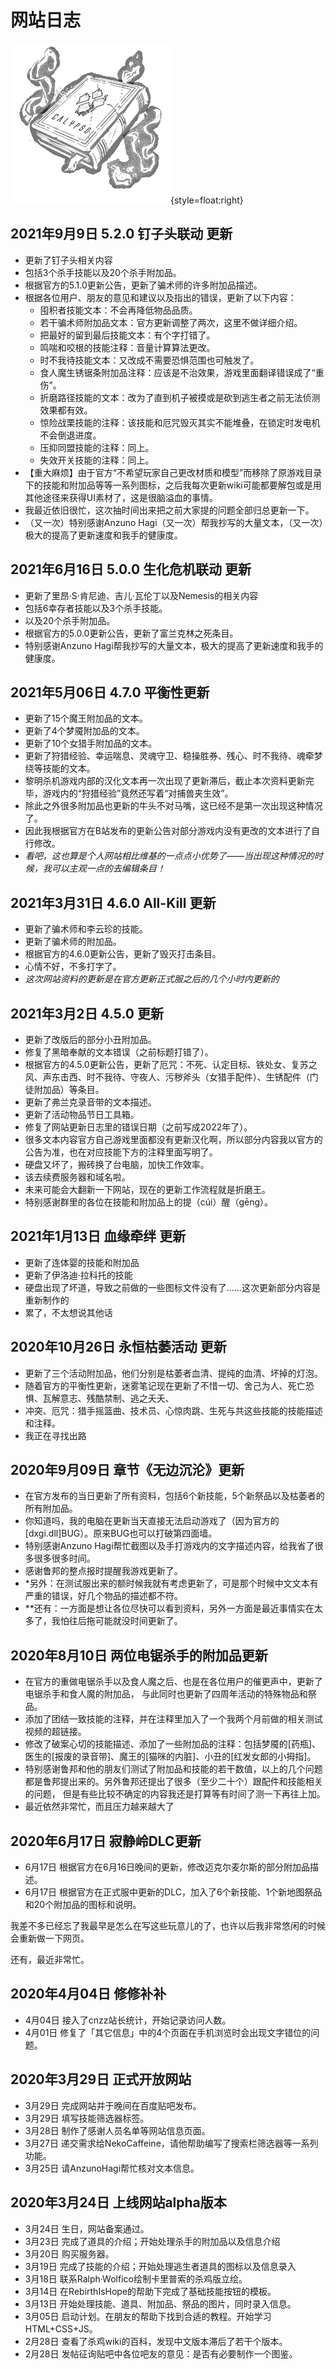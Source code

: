 # 网站日志

![](/images/handbook.png){style=float:right}

## 2021年9月9日 5.2.0 钉子头联动 更新

 * 更新了钉子头相关内容
 * 包括3个杀手技能以及20个杀手附加品。
 * 根据官方的5.1.0更新公告，更新了骗术师的许多附加品描述。
 * 根据各位用户、朋友的意见和建议以及指出的错误，更新了以下内容：
   * 囤积者技能文本：不会再降低物品品质。
   * 若干骗术师附加品文本：官方更新调整了两次，这里不做详细介绍。
   * 把最好的留到最后技能文本：有个字打错了。
   * 鸣喘和咬根的技能注释：音量计算算法更改。
   * 时不我待技能文本：又改成不需要恐惧范围也可触发了。
   * 食人魔生锈锯条附加品注释：应该是不治效果，游戏里面翻译错误成了“重伤”。
   * 折磨路径技能的文本：改为了直到机子被摸或是砍到逃生者之前无法侦测效果都有效。
   * 惊险战栗技能的注释：该技能和厄咒毁灭其实不能堆叠，在锁定时发电机不会倒退进度。
   * 压抑同盟技能的注释：同上。
   * 失效开关技能的注释：同上。
 * 【重大麻烦】由于官方“不希望玩家自己更改材质和模型”而移除了原游戏目录下的技能和附加品等等一系列图标，之后我每次更新wiki可能都要解包或是用其他途径来获得UI素材了，这是很脑溢血的事情。
 * 我最近依旧很忙，这次抽时间出来把之前大家提的问题全部归总更新一下。
 * （又一次）特别感谢Anzuno Hagi（又一次）帮我抄写的大量文本，（又一次）极大的提高了更新速度和我手的健康度。

## 2021年6月16日 5.0.0 生化危机联动 更新

 * 更新了里昂·S·肯尼迪、吉儿·瓦伦丁以及Nemesis的相关内容
 * 包括6幸存者技能以及3个杀手技能。
 * 以及20个杀手附加品。
 * 根据官方的5.0.0更新公告，更新了富兰克林之死条目。
 * 特别感谢Anzuno Hagi帮我抄写的大量文本，极大的提高了更新速度和我手的健康度。

## 2021年5月06日 4.7.0 平衡性更新

 * 更新了15个魔王附加品的文本。
 * 更新了4个梦魇附加品的文本。
 * 更新了10个女猎手附加品的文本。
 * 更新了狩猎经验、幸运喘息、灵魂守卫、稳操胜券、残心、时不我待、魂牵梦绕等技能的文本。
 * 黎明杀机游戏内部的汉化文本再一次出现了更新滞后，截止本次资料更新完毕，游戏内的“狩猎经验”竟然还写着“对捕兽夹生效”。
 * 除此之外很多附加品也更新的牛头不对马嘴，这已经不是第一次出现这种情况了。
 * 因此我根据官方在B站发布的更新公告对部分游戏内没有更改的文本进行了自行修改。
 * *看吧，这也算是个人网站相比维基的一点点小优势了——当出现这种情况的时候，我可以主观一点的去编辑条目！*

## 2021年3月31日 4.6.0 All-Kill 更新

 * 更新了骗术师和李云珍的技能。
 * 更新了骗术师的附加品。
 * 根据官方的4.6.0更新公告，更新了毁灭打击条目。
 * 心情不好，不多打字了。
 * *这次网站资料的更新是在官方更新正式服之后的几个小时内更新的*

## 2021年3月2日 4.5.0 更新

 * 更新了改版后的部分小丑附加品。
 * 修复了黑暗奉献的文本错误（之前标题打错了）。
 * 根据官方的4.5.0更新公告，更新了厄咒：不死、认定目标、铁处女、复苏之风、声东击西、时不我待、守夜人、污秽斧头（女猎手配件）、生锈配件（门徒附加品）等条目。
 * 更新了弗兰克录音带的文本描述。
 * 更新了活动物品节日工具箱。
 * 修复了网站更新日志里的错误日期（之前写成2022年了）。
 * 很多文本内容官方自己游戏里面都没有更新汉化啊，所以部分内容我以官方的公告为准，也在对应技能下方的注释里面写明了。
 * 硬盘又坏了，搬砖换了台电脑，加快工作效率。
 * 该去续费服务器和域名啦。
 * 未来可能会大翻新一下网站，现在的更新工作流程就是折磨王。
 * 特别感谢群里的各位在技能和附加品上的提（cúi）醒（gēng）。

## 2021年1月13日 血缘牵绊 更新

 * 更新了连体婴的技能和附加品
 * 更新了伊洛迪·拉科托的技能
 * 硬盘出现了坏道，导致之前做的一些图标文件没有了……这次更新部分内容是重新制作的
 * 累了，不太想说其他话

## 2020年10月26日 永恒枯萎活动 更新

 * 更新了三个活动附加品，他们分别是枯萎者血清、提纯的血清、坏掉的灯泡。
 * 随着官方的平衡性更新，迷雾笔记现在更新了不惜一切、舍己为人、死亡恐惧、瓦解意志、残酷禁制、逃之夭夭、
 * 冲突、厄咒：猎手摇篮曲、技术员、心惊肉跳、生死与共这些技能的技能描述和注释。
 * 我正在寻找出路

## 2020年9月09日 章节《无边沉沦》更新

 * 在官方发布的当日更新了所有资料，包括6个新技能，5个新祭品以及枯萎者的所有附加品。
 * 你知道吗，我的电脑在更新当天直接无法启动游戏了（因为官方的[dxgi.dll]BUG）。原来BUG也可以打破第四面墙。
 * 特别感谢Anzuno Hagi帮忙截图以及手打游戏内的文字描述内容，给我省了很多很多很多时间。
 * 感谢鲁邦的整点报时提醒我游戏更新了。
 * *另外：在测试服出来的额时候我就有考虑更新了，可是那个时候中文文本有严重的错误，好几个物品的描述都不符。
 * **还有：一方面是想让各位尽快可以看到资料，另外一方面是最近事情实在太多了，我怕往后拖可能就没时间更新了。

## 2020年8月10日 两位电锯杀手的附加品更新

 * 在官方的重做电锯杀手以及食人魔之后、也是在各位用户的催更声中，更新了电锯杀手和食人魔的附加品， 与此同时也更新了四周年活动的特殊物品和祭品。
 * 添加了团结一致技能的注释，并在注释里加入了一个我两个月前做的相关测试视频的超链接。
 * 修改了破案心切的技能描述、添加了一些附加品的注释：包括梦魇的[药瓶]、医生的[报废的录音带]、魔王的[猫咪的内脏]、小丑的[红发女郎的小拇指]。
 * 特别感谢鲁邦和他的朋友们测试了附加品和技能的若干数值，以上的几个问题都是鲁邦提出来的。另外鲁邦还提出了很多（至少二十个）跟配件和技能相关的问题， 但是有些比较不确定的内容我还是打算等有时间了测一下再往上加。
 * 最近依然非常忙，而且压力越来越大了

## 2020年6月17日 寂静岭DLC更新

 * 6月17日  根据官方在6月16日晚间的更新，修改迈克尔麦尔斯的部分附加品描述。
 * 6月17日  根据官方在正式服中更新的DLC，加入了6个新技能、1个新地图祭品和20个附加品的图标和说明。

我差不多已经忘了我最早是怎么在写这些玩意儿的了，也许以后我非常悠闲的时候会重新做一下网页。

还有，最近非常忙。

## 2020年4月04日 修修补补

 * 4月04日  接入了cnzz站长统计，开始记录访问人数。
 * 4月01日  修复了「其它信息」中的4个页面在手机浏览时会出现文字错位的问题。

## 2020年3月29日 正式开放网站

 * 3月29日  完成网站并于晚间在百度贴吧发布。
 * 3月29日  填写技能筛选器标签。
 * 3月28日  制作了感谢人员名单等网站信息页面。
 * 3月27日  递交需求给NekoCaffeine，请他帮助编写了搜索栏筛选器等一系列功能。
 * 3月25日  请AnzunoHagi帮忙核对文本信息。

## 2020年3月24日 上线网站alpha版本

 * 3月24日  生日，网站备案通过。
 * 3月23日  完成了道具的介绍；开始处理杀手的附加品以及信息介绍
 * 3月20日  购买服务器。
 * 3月19日  完成了技能的介绍；开始处理逃生者道具的图标以及信息录入
 * 3月18日  联系Ralph·Wolfico绘制卡里普索的杀鸡版立绘。
 * 3月14日  在RebirthIsHope的帮助下完成了基础技能按钮的模板。
 * 3月13日  开始处理技能、道具、附加品、祭品的图片，同时录入信息。
 * 3月05日  启动计划。在朋友的帮助下找到合适的教程。开始学习HTML+CSS+JS。
 * 2月28日  查看了杀鸡wiki的百科，发现中文版本滞后了若干个版本。
 * 2月28日  发帖征询贴吧中各位吧友的意见：是否有必要制作一个图鉴。